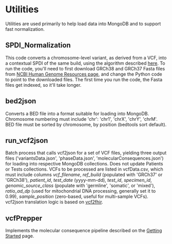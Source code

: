 # Utilities
Utilities are used primarily to help load data into MongoDB and to support fast normalization.

## SPDI_Normalization
This code converts a chromosome-level variant, as derived from a VCF, into a contextual SPDI of the same build, using the algorithm described  [here](https://vrs.ga4gh.org/en/stable/impl-guide/normalization.html). To run the code, you'll need to first download GRCh38 and GRCh37 Fasta files from  [NCBI Human Genome Resources page](https://www.ncbi.nlm.nih.gov/genome/guide/human/), and change the Python code to point to the downloaded files. The first time you run the code, the Fasta files get indexed, so it'll take longer.

## bed2json
Converts a BED file into a format suitable for loading into MongoDB. Chromosome numbering must include 'chr': 'chr1', 'chrX', 'chrY', 'chrM'. BED file must be sorted by chromosome, by position (bedtools sort default).

## run_vcf2json
Batch process that calls vcf2json for a set of VCF files, yielding three output files ('variantsData.json', 'phaseData.json', 'molecularConsequences.json') for loading into respective MongoDB collections. Does not update Patients or Tests collections. VCFs to be processed are listed in vcfData.csv, which must include columns _vcf_filename_, _ref_build_ (populated with 'GRCh37' or 'GRCh38'), _patient_id_, _test_date_ (yyyy-mm-dd), _test_id_, _specimen_id_, _genomic_source_class_ (populate with 'germline', 'somatic', or 'mixed'), _ratio_ad_dp_ (used for mitochondrial DNA processing, generally set it to 0.99), _sample_position_ (zero-based, useful for multi-sample VCFs). vcf2json translation logic is based on [vcf2fhir](https://github.com/elimuinformatics/vcf2fhir).

## vcfPrepper
Implements the molecular consequence pipeline described on the [Getting Started](https://github.com/FHIR/genomics-operations/wiki/2.-Getting-Started#molecular-consequences) page.
